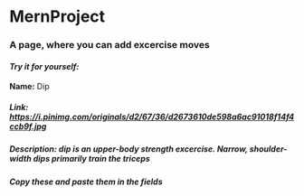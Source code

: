 # MernProject
### A page, where you can add excercise moves
#### *Try it for yourself:*
**Name:** Dip
##### **Link:** https://i.pinimg.com/originals/d2/67/36/d2673610de598a6ac91018f14f4ccb9f.jpg
##### **Description:** dip is an upper-body strength excercise. Narrow, shoulder-width dips primarily train the triceps
##### Copy these and paste them in the fields
